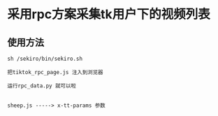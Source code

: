 # 采用rpc方案采集tk用户下的视频列表


## 使用方法

    sh /sekiro/bin/sekiro.sh

    把tiktok_rpc_page.js 注入到浏览器

    运行rpc_data.py 就可以啦


    sheep.js -----> x-tt-params 参数






